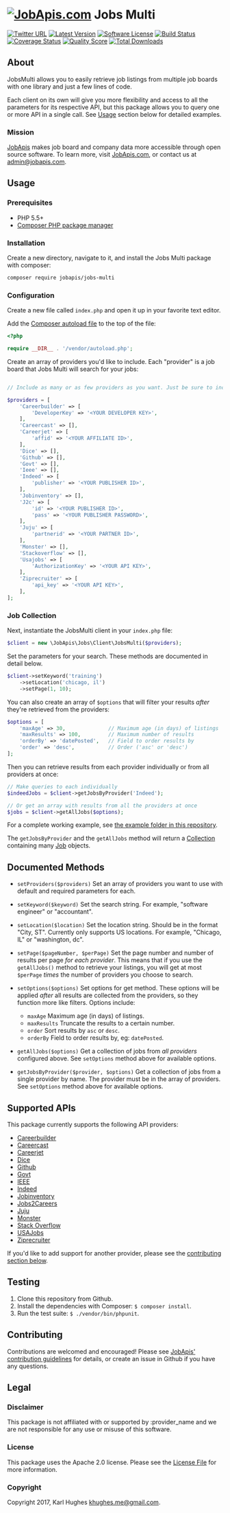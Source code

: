 # [![JobApis.com](https://i.imgur.com/9VOAkrZ.png)](https://www.jobapis.com) Jobs Multi

[![Twitter URL](https://img.shields.io/twitter/url/https/twitter.com/jobapis.svg?style=social&label=Follow%20%40jobapis)](https://twitter.com/jobapis)
[![Latest Version](https://img.shields.io/github/release/jobapis/jobs-multi.svg?style=flat-square)](https://github.com/jobapis/jobs-multi/releases)
[![Software License](https://img.shields.io/badge/license-APACHE%202.0-brightgreen.svg?style=flat-square)](LICENSE.md)
[![Build Status](https://img.shields.io/travis/jobapis/jobs-multi/master.svg?style=flat-square&1)](https://travis-ci.org/jobapis/jobs-multi)
[![Coverage Status](https://img.shields.io/scrutinizer/coverage/g/jobapis/jobs-multi.svg?style=flat-square)](https://scrutinizer-ci.com/g/jobapis/jobs-multi/code-structure)
[![Quality Score](https://img.shields.io/scrutinizer/g/jobapis/jobs-multi.svg?style=flat-square)](https://scrutinizer-ci.com/g/jobapis/jobs-multi)
[![Total Downloads](https://img.shields.io/packagist/dt/jobapis/jobs-multi.svg?style=flat-square)](https://packagist.org/packages/jobapis/jobs-multi)

## About

JobsMulti allows you to easily retrieve job listings from multiple job boards with one library and just a few lines of code.

Each client on its own will give you more flexibility and access to all the parameters for its respective API, but this package allows you to query one or more API in a single call. See [Usage](#usage) section below for detailed examples.

### Mission

[JobApis](https://www.jobapis.com) makes job board and company data more accessible through open source software. To learn more, visit [JobApis.com](https://www.jobapis.com), or contact us at [admin@jobapis.com](mailto:admin@jobapis.com).


## Usage

### Prerequisites

- PHP 5.5+
- [Composer PHP package manager](https://getcomposer.org/)

### Installation

Create a new directory, navigate to it, and install the Jobs Multi package with composer:

```bash
composer require jobapis/jobs-multi
```

### Configuration

Create a new file called `index.php` and open it up in your favorite text editor.

Add the [Composer autoload file](https://getcomposer.org/doc/01-basic-usage.md#autoloading) to the top of the file:

```php
<?php

require __DIR__ . '/vendor/autoload.php';
```

Create an array of providers you'd like to include. Each "provider" is a job board that Jobs Multi will search for your jobs:

```php

// Include as many or as few providers as you want. Just be sure to include any required keys.

$providers = [
    'Careerbuilder' => [
        'DeveloperKey' => '<YOUR DEVELOPER KEY>',
    ],
    'Careercast' => [],
    'Careerjet' => [
        'affid' => '<YOUR AFFILIATE ID>',
    ],
    'Dice' => [],
    'Github' => [],
    'Govt' => [],
    'Ieee' => [],
    'Indeed' => [
        'publisher' => '<YOUR PUBLISHER ID>',
    ],
    'Jobinventory' => [],
    'J2c' => [
        'id' => '<YOUR PUBLISHER ID>',
        'pass' => '<YOUR PUBLISHER PASSWORD>',
    ],
    'Juju' => [
        'partnerid' => '<YOUR PARTNER ID>',
    ],
    'Monster' => [],
    'Stackoverflow' => [],
    'Usajobs' => [
        'AuthorizationKey' => '<YOUR API KEY>',
    ],
    'Ziprecruiter' => [
        'api_key' => '<YOUR API KEY>',
    ],
];
```

### Job Collection

Next, instantiate the JobsMulti client in your `index.php` file:

```php
$client = new \JobApis\Jobs\Client\JobsMulti($providers);
```

Set the parameters for your search. These methods are documented in detail below.

```php
$client->setKeyword('training')
    ->setLocation('chicago, il')
    ->setPage(1, 10);
```

You can also create an array of `$options` that will filter your results *after* they're retrieved from the providers:

```php
$options = [
    'maxAge' => 30,              // Maximum age (in days) of listings
    'maxResults' => 100,         // Maximum number of results
    'orderBy' => 'datePosted',   // Field to order results by
    'order' => 'desc',           // Order ('asc' or 'desc')
];
```

Then you can retrieve results from each provider individually or from all providers at once:

```php
// Make queries to each individually
$indeedJobs = $client->getJobsByProvider('Indeed');

// Or get an array with results from all the providers at once
$jobs = $client->getAllJobs($options);
```

For a complete working example, see [the example folder in this repository](/example/index.php).

The `getJobsByProvider` and the `getAllJobs` method will return a [Collection](https://github.com/jobapis/jobs-common/blob/master/src/Collection.php) containing many [Job](https://github.com/jobapis/jobs-common/blob/master/src/Job.php) objects.


## Documented Methods

- `setProviders($providers)` Set an array of providers you want to use with default and required parameters for each.

- `setKeyword($keyword)` Set the search string. For example, "software engineer" or "accountant".

- `setLocation($location)` Set the location string. Should be in the format "City, ST". Currently only supports US locations. For example, "Chicago, IL" or "washington, dc".

- `setPage($pageNumber, $perPage)` Set the page number and number of results per page *for each provider*. This means that if you use the `getAllJobs()` method to retrieve your listings, you will get at most `$perPage` *times* the number of providers you choose to search.

- `setOptions($options)` Set options for get method. These options will be applied *after* all results are collected from the providers, so they function more like filters. Options include:
    - `maxAge` Maximum age (in days) of listings.
    - `maxResults` Truncate the results to a certain number.
    - `order` Sort results by `asc` or `desc`.
    - `orderBy` Field to order results by, eg: `datePosted`.

- `getAllJobs($options)` Get a collection of jobs from *all providers* configured above. See `setOptions` method above for available options.

- `getJobsByProvider($provider, $options)` Get a collection of jobs from a single provider by name. The provider must be in the array of providers. See `setOptions` method above for available options.

## Supported APIs

This package currently supports the following API providers:

- [Careerbuilder](https://github.com/jobapis/jobs-careerbuilder)
- [Careercast](https://github.com/jobapis/jobs-careercast)
- [Careerjet](https://github.com/jobapis/jobs-careerjet)
- [Dice](https://github.com/jobapis/jobs-dice)
- [Github](https://github.com/jobapis/jobs-github)
- [Govt](https://github.com/jobapis/jobs-govt)
- [IEEE](https://github.com/jobapis/jobs-ieee)
- [Indeed](https://github.com/jobapis/jobs-indeed)
- [Jobinventory](https://github.com/jobapis/jobs-jobinventory)
- [Jobs2Careers](https://github.com/jobapis/jobs-jobs2careers)
- [Juju](https://github.com/jobapis/jobs-juju)
- [Monster](https://github.com/jobapis/jobs-monster)
- [Stack Overflow](https://github.com/jobapis/jobs-stackoverflow)
- [USAJobs](https://github.com/jobapis/jobs-usajobs)
- [Ziprecruiter](https://github.com/jobapis/jobs-ziprecruiter)

If you'd like to add support for another provider, please see the [contributing section below](#contributing).


## Testing

1. Clone this repository from Github.
2. Install the dependencies with Composer: `$ composer install`.
3. Run the test suite: `$ ./vendor/bin/phpunit`.


## Contributing

Contributions are welcomed and encouraged! Please see [JobApis' contribution guidelines](https://www.jobapis.com/contributing/) for details, or create an issue in Github if you have any questions.


## Legal

### Disclaimer

This package is not affiliated with or supported by :provider_name and we are not responsible for any use or misuse of this software.

### License

This package uses the Apache 2.0 license. Please see the [License File](https://www.jobapis.com/license/) for more information.

### Copyright

Copyright 2017, Karl Hughes <khughes.me@gmail.com>.
